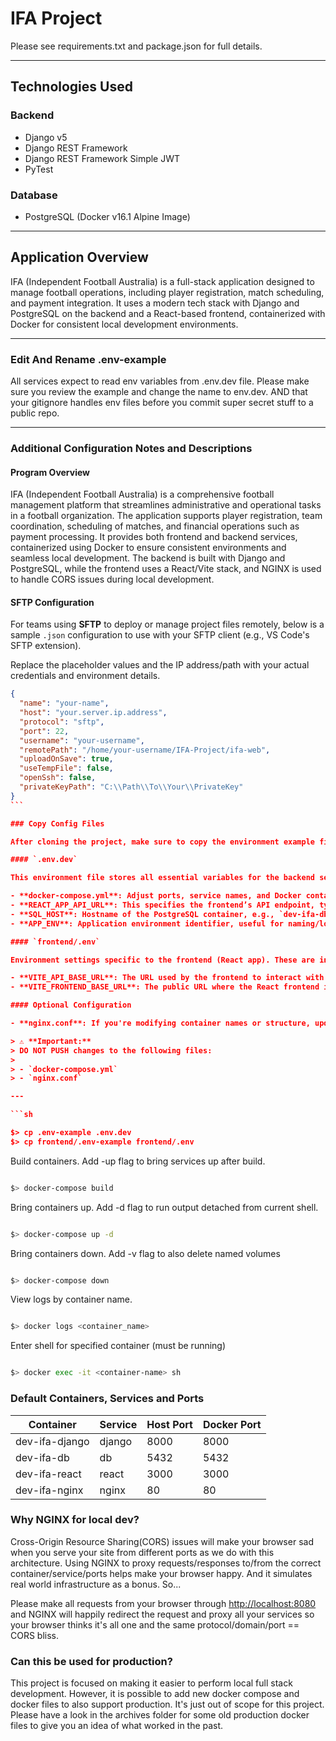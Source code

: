 # IFA Project

Please see requirements.txt and package.json for full details.

---

## Technologies Used

### Backend

- Django v5
- Django REST Framework
- Django REST Framework Simple JWT
- PyTest

### Database

- PostgreSQL (Docker v16.1 Alpine Image)

---

## Application Overview

IFA (Independent Football Australia) is a full-stack application designed to manage football operations, including player registration, match scheduling, and payment integration. It uses a modern tech stack with Django and PostgreSQL on the backend and a React-based frontend, containerized with Docker for consistent local development environments.

---

### Edit And Rename .env-example

All services expect to read env variables from .env.dev file. Please make sure you review the example and change the name to env.dev. AND that your gitignore handles env files before you commit super secret stuff to a public repo.

---

### Additional Configuration Notes and Descriptions

#### Program Overview

IFA (Independent Football Australia) is a comprehensive football management platform that streamlines administrative and operational tasks in a football organization. The application supports player registration, team coordination, scheduling of matches, and financial operations such as payment processing. It provides both frontend and backend services, containerized using Docker to ensure consistent environments and seamless local development. The backend is built with Django and PostgreSQL, while the frontend uses a React/Vite stack, and NGINX is used to handle CORS issues during local development.

#### SFTP Configuration

For teams using **SFTP** to deploy or manage project files remotely, below is a sample `.json` configuration to use with your SFTP client (e.g., VS Code's SFTP extension).

Replace the placeholder values and the IP address/path with your actual credentials and environment details.

````json
{
  "name": "your-name",
  "host": "your.server.ip.address",
  "protocol": "sftp",
  "port": 22,
  "username": "your-username",
  "remotePath": "/home/your-username/IFA-Project/ifa-web",
  "uploadOnSave": true,
  "useTempFile": false,
  "openSsh": false,
  "privateKeyPath": "C:\\Path\\To\\Your\\PrivateKey"
}
```

### Copy Config Files

After cloning the project, make sure to copy the environment example files to their proper names before running the containers.

#### `.env.dev`

This environment file stores all essential variables for the backend services. Update it to reflect your local or staging configuration.

- **docker-compose.yml**: Adjust ports, service names, and Docker container names as needed to prevent conflicts or to align with naming conventions.
- **REACT_APP_API_URL**: This specifies the frontend’s API endpoint, typically the public-facing React app URL, e.g., `http://ifa-stg.ethosbytes.com.au`.
- **SQL_HOST**: Hostname of the PostgreSQL container, e.g., `dev-ifa-db`. This must match the service name in your Docker Compose.
- **APP_ENV**: Application environment identifier, useful for naming/logging, e.g., `<username>-ifa`.

#### `frontend/.env`

Environment settings specific to the frontend (React app). These are injected at build time using Vite.

- **VITE_API_BASE_URL**: The URL used by the frontend to interact with the backend API, e.g., `http://ifa-be.ethosbytes.com.au`.
- **VITE_FRONTEND_BASE_URL**: The public URL where the React frontend is served, e.g., `http://ifa-stg.ethosbytes.com.au`.

#### Optional Configuration

- **nginx.conf**: If you're modifying container names or structure, update this file to reflect the correct proxy paths and container references. Make sure to update proxy container names (e.g., <yourname>-ifa-django / <yourname>-ifa-react) to match your Docker Compose setup.

> ⚠️ **Important:**
> DO NOT PUSH changes to the following files:
>
> - `docker-compose.yml`
> - `nginx.conf`

---

```sh

$> cp .env-example .env.dev
$> cp frontend/.env-example frontend/.env

````

Build containers. Add -up flag to bring services up after build.

```sh

$> docker-compose build

```

Bring containers up. Add -d flag to run output detached from current shell.

```sh

$> docker-compose up -d

```

Bring containers down. Add -v flag to also delete named volumes

```sh

$> docker-compose down

```

View logs by container name.

```sh

$> docker logs <container_name>

```

Enter shell for specified container (must be running)

```sh

$> docker exec -it <container-name> sh

```

### Default Containers, Services and Ports

| Container      | Service | Host Port | Docker Port |
| -------------- | ------- | --------- | ----------- |
| dev-ifa-django | django  | 8000      | 8000        |
| dev-ifa-db     | db      | 5432      | 5432        |
| dev-ifa-react  | react   | 3000      | 3000        |
| dev-ifa-nginx  | nginx   | 80        | 80          |

### Why NGINX for local dev?

Cross-Origin Resource Sharing(CORS) issues will make your browser sad when you serve your site from different ports as we do with this architecture. Using NGINX to proxy requests/responses to/from the correct container/service/ports helps make your browser happy. And it simulates real world infrastructure as a bonus. So...

Please make all requests from your browser through <http://localhost:8080> and NGINX will happily redirect the request and proxy all your services so your browser thinks it's all one and the same protocol/domain/port == CORS bliss.

### Can this be used for production?

This project is focused on making it easier to perform local full stack development. However, it is possible to add new docker compose and docker files to also support production. It's just out of scope for this project. Please have a look in the archives folder for some old production docker files to give you an idea of what worked in the past.
